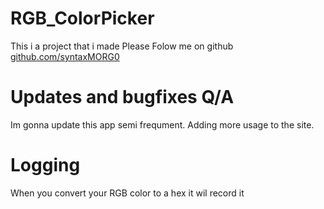 # RGB_ColorPicker
This i a project that i made
Please Folow me on github [github.com/syntaxMORG0](url)

# Updates and bugfixes Q/A
Im gonna update this app semi frequment.
Adding more usage to the site.

# Logging
When you convert your RGB color to a hex it wil record it

